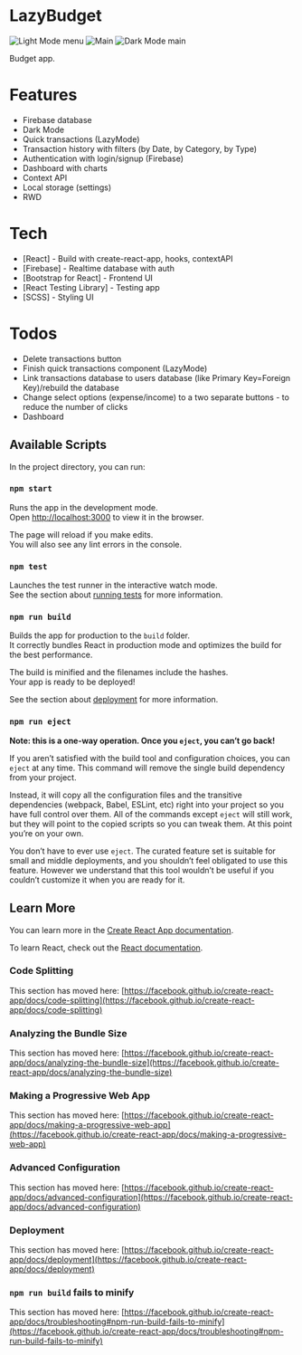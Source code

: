 # LazyBudget

![Light Mode menu](https://github.com/bartpiasek/lazybudget-react-app/blob/157e11e2a4816622e04482c0218f6fc41525a27f/public/LazyBudget%20lightmode%20menu.png)
![Main](https://github.com/bartpiasek/lazybudget-react-app/blob/157e11e2a4816622e04482c0218f6fc41525a27f/public/LazyBudget%20lightmode.png)
![Dark Mode main](https://github.com/bartpiasek/lazybudget-react-app/blob/157e11e2a4816622e04482c0218f6fc41525a27f/public/Lazybudget%20darkmode.png)

Budget app.

# Features


  - Firebase database
  - Dark Mode
  - Quick transactions (LazyMode)
  - Transaction history with filters (by Date, by Category, by Type)
  - Authentication with login/signup (Firebase)
  - Dashboard with charts
  - Context API
  - Local storage (settings)
  - RWD

# Tech

* [React] - Build with create-react-app, hooks, contextAPI
* [Firebase] - Realtime database with auth
* [Bootstrap for React] - Frontend UI
* [React Testing Library] - Testing app
* [SCSS] - Styling UI

# Todos

 - Delete transactions button
 - Finish quick transactions component (LazyMode)
 - Link transactions database to users database (like Primary Key=Foreign Key)/rebuild the database
 - Change select options (expense/income) to a two separate buttons - to reduce the number of clicks
 - Dashboard


## Available Scripts

In the project directory, you can run:

### `npm start`

Runs the app in the development mode.\
Open [http://localhost:3000](http://localhost:3000) to view it in the browser.

The page will reload if you make edits.\
You will also see any lint errors in the console.

### `npm test`

Launches the test runner in the interactive watch mode.\
See the section about [running tests](https://facebook.github.io/create-react-app/docs/running-tests) for more information.

### `npm run build`

Builds the app for production to the `build` folder.\
It correctly bundles React in production mode and optimizes the build for the best performance.

The build is minified and the filenames include the hashes.\
Your app is ready to be deployed!

See the section about [deployment](https://facebook.github.io/create-react-app/docs/deployment) for more information.

### `npm run eject`

**Note: this is a one-way operation. Once you `eject`, you can’t go back!**

If you aren’t satisfied with the build tool and configuration choices, you can `eject` at any time. This command will remove the single build dependency from your project.

Instead, it will copy all the configuration files and the transitive dependencies (webpack, Babel, ESLint, etc) right into your project so you have full control over them. All of the commands except `eject` will still work, but they will point to the copied scripts so you can tweak them. At this point you’re on your own.

You don’t have to ever use `eject`. The curated feature set is suitable for small and middle deployments, and you shouldn’t feel obligated to use this feature. However we understand that this tool wouldn’t be useful if you couldn’t customize it when you are ready for it.

## Learn More

You can learn more in the [Create React App documentation](https://facebook.github.io/create-react-app/docs/getting-started).

To learn React, check out the [React documentation](https://reactjs.org/).

### Code Splitting

This section has moved here: [https://facebook.github.io/create-react-app/docs/code-splitting](https://facebook.github.io/create-react-app/docs/code-splitting)

### Analyzing the Bundle Size

This section has moved here: [https://facebook.github.io/create-react-app/docs/analyzing-the-bundle-size](https://facebook.github.io/create-react-app/docs/analyzing-the-bundle-size)

### Making a Progressive Web App

This section has moved here: [https://facebook.github.io/create-react-app/docs/making-a-progressive-web-app](https://facebook.github.io/create-react-app/docs/making-a-progressive-web-app)

### Advanced Configuration

This section has moved here: [https://facebook.github.io/create-react-app/docs/advanced-configuration](https://facebook.github.io/create-react-app/docs/advanced-configuration)

### Deployment

This section has moved here: [https://facebook.github.io/create-react-app/docs/deployment](https://facebook.github.io/create-react-app/docs/deployment)

### `npm run build` fails to minify

This section has moved here: [https://facebook.github.io/create-react-app/docs/troubleshooting#npm-run-build-fails-to-minify](https://facebook.github.io/create-react-app/docs/troubleshooting#npm-run-build-fails-to-minify)
